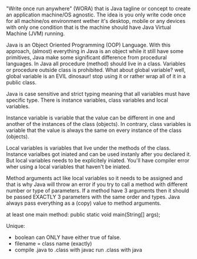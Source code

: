 "Write once run anywhere" (WORA) that is Java tagline or concept to create an application machine/OS agnostic. The idea is you only write code once for all machine/os environment wether it's desktop, mobile or any devices with only one condition that is the machine should have Java Virtual Machine (JVM) running. 

Java is an Object Oriented Programming (OOP) Language. With this approach, (almost) everything in Java is an object while it still have some primitives, Java make some significant difference from procedural languages. In Java all procedure (method) should live in a class. Variables or procedure outside class is prohibited. What about global variable? well, global variable is an EVIL dinosaur! stop using it or rather wrap all of it in a public class.

Java is case sensitive and strict typing meaning that all variables must have specific type. There is instance variables, class variables and local variables.

Instance variable is variable that the value can be different in one and another of the instances of the class (objects). In contrary, class variables is variable that the value is always the same on every instance of the class (objects). 

Local variables is variables that live under the methods of the class. Instance varialbes got iniated and can be used instanly after you declared it. But local variables needs to be explicitely iniated. You'll have compiler error wher using a local variables that haven't be iniated.

Method arguments act like local variables so it needs to be assigned and that is why Java will throw an error if you try to call a method with different number or type of parameters. If a method have 3 arguments then it should be passed EXACTLY 3 parameters with the same order and types. Java always pass everything as a (copy) value to method arguments.

at least one main method: public static void main(String[] args);

Unique:
- boolean can ONLY have either true of false.
- filename = class name (exactly)
- compile .java to .class with javac run .class with java

